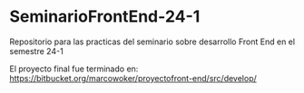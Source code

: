 # SeminarioFrontEnd-24-1
Repositorio para las practicas del seminario sobre desarrollo Front End en el semestre 24-1


El proyecto final fue terminado en: https://bitbucket.org/marcowoker/proyectofront-end/src/develop/
